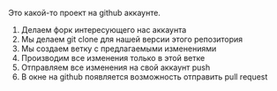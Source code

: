 Это какой-то проект на github аккаунте.


1. Делаем форк интересующего нас аккаунта
2. Мы делаем git clone для нашей версии этого репозитория
3. Мы создаем ветку с предлагаемыми изменениями 
4. Производим все изменения только в этой ветке
5. Отправляем все изменения на свой аккаунт push
6. В окне на github появляется возможность отправить pull request
